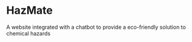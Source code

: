 # HazMate
A website integrated with a chatbot to provide a eco-friendly solution to chemical hazards
